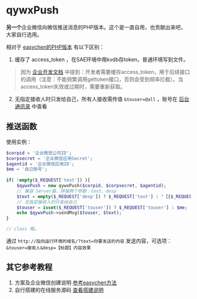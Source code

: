 # qywxPush

**另一个**企业微信向微信推送消息的PHP版本。这个是一直自用，也贡献出来吧，大家自行选用。

相对于 [easychen的PHP版本](https://github.com/easychen/wecomchan/blob/main/index.php) 有以下区别：

1. 缓存了 access_token ，在SAE环境中用kvdb存token，普通环境写到文件。

> 因为 [企业开发文档](https://work.weixin.qq.com/api/doc/90000/90135/91039) 中提到：开发者需要缓存access_token，用于后续接口的调用（注意：不能频繁调用gettoken接口，否则会受到频率拦截）。当access_token失效或过期时，需要重新获取。

2. 无指定接收人时只发给自己，所有人接收需传值 `&touser=@all` ，账号在 [后台通讯录](https://work.weixin.qq.com/wework_admin/frame#contacts) 中查看

## 推送函数

使用实例：

```php
$corpid = '企业微信公司ID';
$corpsecret = '企业微信应用Secret';
$agentid = '企业微信应用ID';
$me = '自己账号';
    
if( !empty($_REQUEST['text']) ){
    $qywxPush = new qywxPush($corpid, $corpsecret, $agentid);
    // 兼容 Server酱，拼接两个参数：text、desp
	$text = empty($_REQUEST['desp']) ? $_REQUEST['text'] : "【{$_REQUEST['text']}】\n{$_REQUEST['desp']}";
    // 无指定接收人时只发给自己
    $touser = isset($_REQUEST['touser']) ? $_REQUEST['touser'] : $me;
	echo $qywxPush->sendMsg($touser, $text);
}

// class 略…
```

通过 `http://指向运行环境的域名/?text=你要发送的内容` 发送内容，可选项：`&touser=接收人&desp=【标题】内容效果` 

## 其它参考教程

1. 方案及企业微信创建说明 [参考easychen方法](https://github.com/easychen/wecomchan)
2. 自行搭建的在线服务源码 [查看搭建说明](https://github.com/easychen/wecomchan/ONLINE.md) 